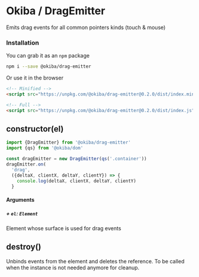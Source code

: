 

# Okiba / DragEmitter
Emits drag events for all common pointers kinds (touch & mouse)




### Installation

You can grab it as an `npm` package 
```bash
npm i --save @okiba/drag-emitter
```

Or use it in the browser
```html
<!-- Minified -->
<script src="https://unpkg.com/@okiba/drag-emitter@0.2.0/dist/index.min.js"></script>

<!-- Full -->
<script src="https://unpkg.com/@okiba/drag-emitter@0.2.0/dist/index.js"></script>
```




## constructor(el)








```javascript
import {DragEmitter} from '@okiba/drag-emitter'
import {qs} from '@okiba/dom'

const dragEmitter = new DragEmitter(qs('.container'))
dragEmitter.on(
  'drag',
  ({deltaX, clientX, deltaY, clientY}) => {
    console.log(deltaX, clientX, deltaY, clientY)
  }
```




#### Arguments


##### + `el`: `Element`

Element whose surface is used for drag events





## destroy()


Unbinds events from the element and deletes the reference.
To be called when the instance is not needed anymore for cleanup.






